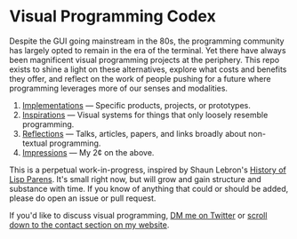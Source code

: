 # Visual Programming Codex

Despite the GUI going mainstream in the 80s, the programming community has largely opted to remain in the era of the terminal. Yet there have always been magnificent visual programming projects at the periphery. This repo exists to shine a light on these alternatives, explore what costs and benefits they offer, and reflect on the work of people pushing for a future where programming leverages more of our senses and modalities.

1. [Implementations](implementations.md) — Specific products, projects, or prototypes.
1. [Inspirations](inspirations.md) — Visual systems for things that only loosely resemble programming.
1. [Reflections](reflections.md) — Talks, articles, papers, and links broadly about non-textual programming.
1. [Impressions](impressions) — My 2¢ on the above.

This is a perpetual work-in-progress, inspired by Shaun Lebron's [History of Lisp Parens](https://github.com/shaunlebron/history-of-lisp-parens). It's small right now, but will grow and gain structure and substance with time. If you know of anything that could or should be added, please do open an issue or pull request.

If you'd like to discuss visual programming, [DM me on Twitter](https://twitter.com/spiralganglion) or [scroll down to the contact section on my website](http://spiralganglion.com).
